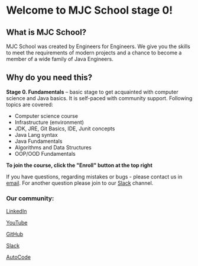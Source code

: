 # Welcome to MJC School stage 0!

## What is MJC School?

MJC School was created by Engineers for Engineers. We give you the skills to meet the requirements of modern projects
and a chance to become a member of a wide family of Java Engineers.

## Why do you need this?

**Stage 0. Fundamentals** – basic stage to get acquainted with computer science and Java basics. It is self-paced with
community support. Following topics are covered:

* Computer science course
* Infrastructure (environment)
* JDK, JRE, Git Basics, IDE, Junit concepts
* Java Lang syntax
* Java Fundamentals
* Algorithms and Data Structures
* OOP/OOD Fundamentals

**To join the course, click the "Enroll" button at the top right**

If you have questions, regarding mistakes or bugs - please contact us in [email](OrgMJCSchoolDrivers@epam.com). For
another question please join to
our [Slack](https://join.slack.com/t/mjc-school/shared_invite/zt-1lt45a4j7-fRHcs_jOHh8vNFtYsNCrrg) channel.

### Our community:

[LinkedIn](https://www.linkedin.com/groups/12668113/)

[YouTube](https://www.youtube.com/channel/UC62STK0HoG4pxoeV4YTmqmw)

[GitHub](https://github.com/mjc-school/MJC-School)

[Slack](https://join.slack.com/t/mjc-school/shared_invite/zt-1lt45a4j7-fRHcs_jOHh8vNFtYsNCrrg)

[AutoCode](https://autocode-next.lab.epam.com/courses/189)
